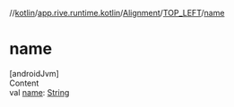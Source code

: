 //[kotlin](../../../../index.md)/[app.rive.runtime.kotlin](../../index.md)/[Alignment](../index.md)/[TOP_LEFT](index.md)/[name](name.md)



# name  
[androidJvm]  
Content  
val [name](name.md): [String](https://kotlinlang.org/api/latest/jvm/stdlib/kotlin/-string/index.html)  



